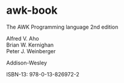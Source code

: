 # awk-book
The AWK Programming language 2nd edition  

Alfred V. Aho  
Brian W. Kernighan  
Peter J. Weinberger  

Addison-Wesley  

ISBN-13: 978-0-13-826972-2


